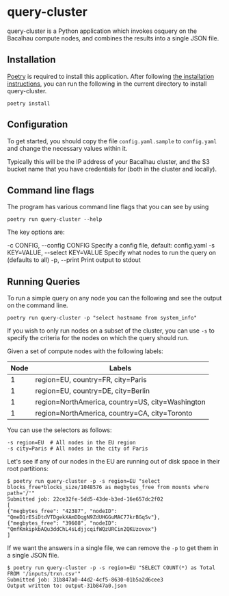 
# query-cluster

query-cluster is a Python application which invokes osquery on the Bacalhau compute nodes, and combines the results into a single JSON file.

## Installation

[Poetry](https://python-poetry.org/) is required to install this application.  After following [the installation instructions](https://python-poetry.org/docs/#installation), you can run the following in the current directory to install query-cluster.

```
poetry install
```

## Configuration

To get started, you should copy the file `config.yaml.sample` to `config.yaml` and change the necessary values within it. 

Typically this will be the IP address of your Bacalhau cluster, and the S3 bucket name that you have credentials for (both in the cluster and locally).

## Command line flags 

The program has various command line flags that you can see by using 

```shell
poetry run query-cluster --help
```

The key options are:

 -c CONFIG, --config CONFIG
                        Specify a config file, default: config.yaml
  -s KEY=VALUE, --select KEY=VALUE
                        Specify what nodes to run the query on (defaults to all)
  -p, --print           Print output to stdout

## Running Queries

To run a simple query on any node you can the following and see the output on the command line.

```shell
poetry run query-cluster -p "select hostname from system_info"
```

If you wish to only run nodes on a subset of the cluster, you can use `-s` to specify the criteria for the nodes on which the query should run.  

Given a set of compute nodes with the following labels:

|Node|Labels|
|--|--|
|1|region=EU, country=FR, city=Paris|
|1|region=EU, country=DE, city=Berlin|
|1|region=NorthAmerica, country=US, city=Washington|
|1|region=NorthAmerica, country=CA, city=Toronto|

You can use the selectors as follows:

```
-s region=EU  # All nodes in the EU region
-s city=Paris # All nodes in the city of Paris
```

Let's see if any of our nodes in the EU are running out of disk space in their root partitions:

```shell
$ poetry run query-cluster -p -s region=EU "select blocks_free*blocks_size/1048576 as megbytes_free from mounts where path='/'"
Submitted job: 22ce32fe-5dd5-43de-b3ed-16e657dc2f02
[
{"megbytes_free": "42387", "nodeID": "QmeD1rESiDtdVTDgekXAmDDqgN9ZdUHGGuMAC77krBGqSv"},
{"megbytes_free": "39608", "nodeID": "QmfKmkipkbAQu3ddChL4sLdjjcqifWQzURCin2QKUzovex"}
]
```

If we want the answers in a single file, we can remove the `-p` to get them in a single JSON file.

```shell
$ poetry run query-cluster -p -s region=EU "SELECT COUNT(*) as Total FROM '/inputs/trxn.csv'"
Submitted job: 31b847a0-44d2-4cf5-8630-01b5a2d6cee3
Output written to: output-31b847a0.json
```
